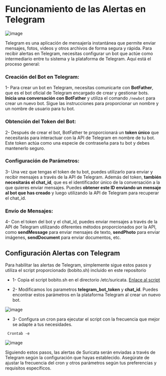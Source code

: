 # Funcionamiento de las Alertas en Telegram

![image](https://github.com/Scosrom/Suricata-Telegram/assets/114906778/2f7a82a5-6109-4122-856f-868c39dc5173)


Telegram es una aplicación de mensajería instantánea que permite enviar mensajes, fotos, videos y otros archivos de forma segura y rápida. Para recibir alertas en Telegram, necesitas configurar un bot que actúe como intermediario entre tu sistema y la plataforma de Telegram. Aquí está el proceso general:

### Creación del Bot en Telegram:

1- Para crear un bot en Telegram, necesitas comunicarte con **BotFather**, que es el bot oficial de Telegram encargado de crear y gestionar bots.
**Inicia una conversación con BotFather** y utiliza el comando <code>/newbot</code> para crear un nuevo bot. Sigue las instrucciones para proporcionar un nombre y un nombre de usuario para tu bot.

### Obtención del Token del Bot:

2- Después de crear el bot, BotFather te proporcionará un **token único** que necesitarás para interactuar con la API de Telegram en nombre de tu bot. Este token actúa como una especie de contraseña para tu bot y debes mantenerlo seguro.

### Configuración de Parámetros:

3- Una vez que tengas el token de tu bot, puedes utilizarlo para enviar y recibir mensajes a través de la API de Telegram. Además del token, **también necesitarás el chat_id**, que es el identificador único de la conversación a la que quieres enviar mensajes. Puedes **obtener este ID enviando un mensaje al bot que has creado** y luego utilizando la API de Telegram para recuperar el chat_id.

### Envío de Mensajes:

4- Con el token del bot y el chat_id, puedes enviar mensajes a través de la API de Telegram utilizando diferentes métodos proporcionados por la API, como **sendMessage** para enviar mensajes de texto, **sendPhoto** para enviar imágenes, **sendDocument** para enviar documentos, etc.


## Configuración Alertas con Telegram

Para habilitar las alertas de Telegram, simplemente sigue estos pasos y utiliza el script proporcionado (bobito.sh) incluido en este repositorio

- 1- Copia el script bobito.sh en el directorio /etc/suricata. [Enlace al script](botito.sh)

- 2- Modificamos los parametros **telegram_bot_token** y **chat_id**. Puedes encontrar estos parámetros en la plataforma Telegram al crear un nuevo bot.

![image](https://github.com/Scosrom/Suricata-Telegram/assets/114906778/67c26142-2b9a-4c7e-91a4-8a50338a1d71)

- 3- Configura un cron para ejecutar el script con la frecuencia que mejor se adapte a tus necesidades.

``` Crontab -e```

![image](https://github.com/Scosrom/Suricata-Telegram/assets/114906778/2a1fd81c-8706-4155-80ed-0036bf115abd)

Siguiendo estos pasos, las alertas de Suricata serán enviadas a través de Telegram según la configuración que hayas establecido. Asegúrate de ajustar la frecuencia del cron y otros parámetros según tus preferencias y requisitos específicos.
